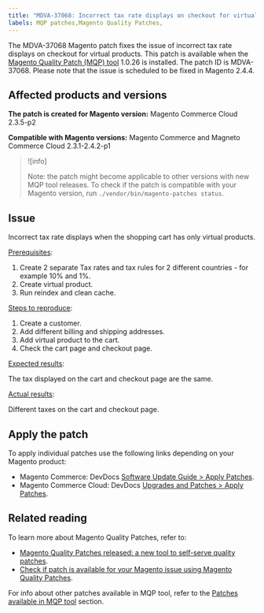 ```yaml
---
title: "MDVA-37068: Incorrect tax rate displays on checkout for virtual products"
labels: MQP patches,Magento Quality Patches,
---
```


The MDVA-37068 Magento patch fixes the issue of incorrect tax rate displays on checkout for virtual products. This patch is available when the [Magento Quality Patch (MQP) tool](https://support.magento.com/hc/en-us/articles/360047139492) 1.0.26 is installed. The patch ID is MDVA-37068. Please note that the issue is scheduled to be fixed in Magento 2.4.4.

## Affected products and versions

**The patch is created for Magento version:**
Magento Commerce Cloud 2.3.5-p2

**Compatible with Magento versions:**
Magento Commerce and Magneto Commerce Cloud 2.3.1-2.4.2-p1

>![info]
>
>Note: the patch might become applicable to other versions with new MQP tool releases. To check if the patch is compatible with your Magento version, run `./vendor/bin/magento-patches status`.

## Issue

Incorrect tax rate displays when the shopping cart has only virtual products.

<ins>Prerequisites</ins>:

1. Create 2 separate Tax rates and tax rules for 2 different countries - for example 10% and 1%.
1. Create virtual product.
1. Run reindex and clean cache.

<ins>Steps to reproduce</ins>:

1. Create a customer.
1. Add different billing and shipping addresses.
1. Add virtual product to the cart.
1. Check the cart page and checkout page.

<ins>Expected results</ins>:

The tax displayed on the cart and checkout page are the same.

<ins>Actual results</ins>:

Different taxes on the cart and checkout page.

## Apply the patch

To apply individual patches use the following links depending on your Magento product:

* Magento Commerce: DevDocs [Software Update Guide > Apply Patches](https://devdocs.magento.com/guides/v2.4/comp-mgr/patching/mqp.html).
* Magento Commerce Cloud: DevDocs [Upgrades and Patches > Apply Patches](https://devdocs.magento.com/cloud/project/project-patch.html).

## Related reading

To learn more about Magento Quality Patches, refer to:

* [Magento Quality Patches released: a new tool to self-serve quality patches](https://support.magento.com/hc/en-us/articles/360047139492).
* [Check if patch is available for your Magento issue using Magento Quality Patches](https://support.magento.com/hc/en-us/articles/360047125252).

For info about other patches available in MQP tool, refer to the [Patches available in MQP tool](https://support.magento.com/hc/en-us/sections/360010506631-Patches-available-in-MQP-tool-) section.
